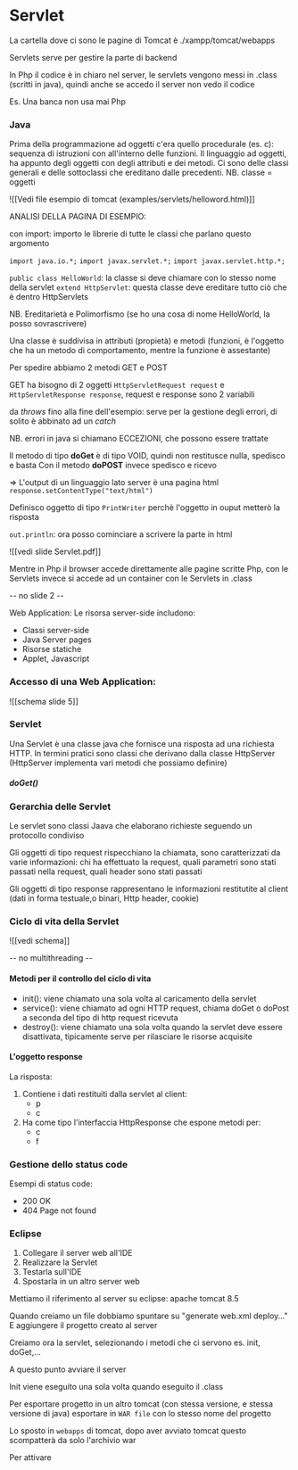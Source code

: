 # Servlet
La cartella dove ci sono le pagine di Tomcat è ./xampp/tomcat/webapps

Servlets serve per gestire la parte di backend

In Php il codice è in chiaro nel server, le servlets vengono messi in .class (scritti in java), quindi anche se accedo il server non vedo il codice

Es. Una banca non usa mai Php

### Java
Prima della programmazione ad oggetti c'era quello procedurale (es. c): sequenza di istruzioni con all'interno delle funzioni.
Il linguaggio ad oggetti, ha appunto degli oggetti con degli attributi e dei metodi. 
Ci sono delle classi generali e delle sottoclassi che ereditano dalle precedenti.
NB. classe = oggetti

![[Vedi file esempio di tomcat (examples/servlets/helloword.html)]]

ANALISI DELLA PAGINA DI ESEMPIO:

con import: importo le librerie di tutte le classi che parlano questo argomento

`import java.io.*;`
`import javax.servlet.*;`
`import javax.servlet.http.*;`

`public class HelloWorld`: la classe si deve chiamare con lo stesso nome della servlet
`extend HttpServlet`: questa classe deve ereditare tutto ciò che è dentro HttpServlets

NB. Ereditarietà e Polimorfismo (se ho una cosa di nome HelloWorld, la posso sovrascrivere)


Una classe è suddivisa in attributi (propietà) e metodi (funzioni, è l'oggetto che ha un metodo di comportamento, mentre la funzione è assestante) 

Per spedire abbiamo 2 metodi GET e POST

GET ha bisogno di 2 oggetti `HttpServletRequest request`  e `HttpServletResponse response`, request e response sono 2 variabili

da *throws* fino alla fine dell'esempio: serve per la gestione degli errori, di solito è abbinato ad un *catch*

NB. errori in java si chiamano ECCEZIONI, che possono essere trattate

Il metodo di tipo **doGet** è di tipo VOID, quindi non restitusce nulla, spedisco e basta
Con il metodo **doPOST** invece spedisco e ricevo


=> L'output di un linguaggio lato server è una pagina html
`response.setContentType("text/html")`

Definisco oggetto di tipo `PrintWriter`  perchè l'oggetto in ouput metterò la risposta

`out.println`: ora posso cominciare a scrivere la parte in html

![[vedi slide Servlet.pdf]]

Mentre in Php il browser accede direttamente alle pagine scritte Php, con le Servlets invece si accede ad un container con le Servlets in .class

-- no slide 2 --

Web Application:
Le risorsa server-side includono:
- Classi server-side
- Java Server pages
- Risorse statiche
- Applet, Javascript

### Accesso di una Web Application:
![[schema slide 5]]

### Servlet
Una Servlet è una classe java che fornisce una risposta ad una richiesta HTTP.
In termini pratici sono classi che derivano dalla classe HttpServer (HttpServer implementa vari metodi che possiamo definire)

##### doGet()

### Gerarchia delle Servlet
Le servlet sono classi Jaava che elaborano richieste seguendo un protocollo condiviso

Gli oggetti di tipo request rispecchiano la chiamata, sono caratterizzati da varie informazioni: chi ha effettuato la request, quali parametri sono stati passati nella request, quali header sono stati passati

Gli oggetti di tipo response rappresentano le informazioni restitutite al client (dati in forma testuale,o binari, Http header, cookie)

### Ciclo di vita della Servlet
![[vedi schema]]

-- no multithreading --

#### Metodi per il controllo del ciclo di vita
- init(): viene chiamato una sola volta al caricamento della servlet
- service(): viene chiamato ad ogni HTTP request, chiama doGet o doPost a seconda del tipo di http request ricevuta
- destroy(): viene chiamato una sola volta quando la servlet deve essere disattivata, tipicamente serve per rilasciare le risorse acquisite

#### L'oggetto response
La risposta:
1. Contiene i dati restituiti dalla servlet al client:
	- p
	- c
2. Ha come tipo l'interfaccia HttpResponse che espone metodi per:
	- c
	- f

### Gestione dello status code
Esempi di status code:
- 200 OK
- 404 Page not found


### Eclipse
1. Collegare il server web all'IDE
2. Realizzare la Servlet
3. Testarla sull'IDE
4. Spostarla in un altro server web


Mettiamo il riferimento al server su eclipse: apache tomcat 8.5

Quando creiamo un file dobbiamo spuntare su "generate web.xml deploy..."
E aggiungere il progetto creato al server

Creiamo ora la servlet, selezionando i metodi che ci servono es. init, doGet,...

A questo punto avviare il server

Init viene eseguito una sola volta quando eseguito il .class

Per esportare progetto in un altro tomcat (con stessa versione, e stessa versione di java) esportare in `WAR file` con lo stesso nome del progetto

Lo sposto in `webapps` di tomcat, dopo aver avviato tomcat questo scompatterà da solo l'archivio war

Per attivare
